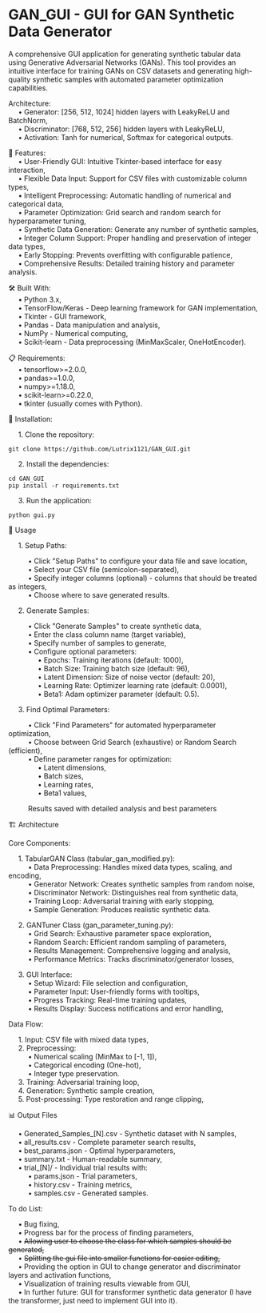 # GAN_GUI - GUI for GAN Synthetic Data Generator
A comprehensive GUI application for generating synthetic tabular data using Generative Adversarial Networks (GANs). This tool provides an intuitive interface for training GANs on CSV datasets and generating high-quality synthetic samples with automated parameter optimization capabilities.

Architecture:  
&nbsp;&nbsp;&nbsp;&nbsp;&nbsp;• Generator: [256, 512, 1024] hidden layers with LeakyReLU and BatchNorm,  
&nbsp;&nbsp;&nbsp;&nbsp;&nbsp;• Discriminator: [768, 512, 256] hidden layers with LeakyReLU,  
&nbsp;&nbsp;&nbsp;&nbsp;&nbsp;• Activation: Tanh for numerical, Softmax for categorical outputs.  

🚀 Features:  
	&nbsp;&nbsp;&nbsp;&nbsp;&nbsp;• User-Friendly GUI: Intuitive Tkinter-based interface for easy interaction,  
	&nbsp;&nbsp;&nbsp;&nbsp;&nbsp;• Flexible Data Input: Support for CSV files with customizable column types,  
	&nbsp;&nbsp;&nbsp;&nbsp;&nbsp;• Intelligent Preprocessing: Automatic handling of numerical and categorical data,  
	&nbsp;&nbsp;&nbsp;&nbsp;&nbsp;• Parameter Optimization: Grid search and random search for hyperparameter tuning,  
	&nbsp;&nbsp;&nbsp;&nbsp;&nbsp;• Synthetic Data Generation: Generate any number of synthetic samples,  
	&nbsp;&nbsp;&nbsp;&nbsp;&nbsp;• Integer Column Support: Proper handling and preservation of integer data types,  
	&nbsp;&nbsp;&nbsp;&nbsp;&nbsp;• Early Stopping: Prevents overfitting with configurable patience,  
	&nbsp;&nbsp;&nbsp;&nbsp;&nbsp;• Comprehensive Results: Detailed training history and parameter analysis.

🛠️ Built With:  
	&nbsp;&nbsp;&nbsp;&nbsp;&nbsp;• Python 3.x,  
	&nbsp;&nbsp;&nbsp;&nbsp;&nbsp;• TensorFlow/Keras - Deep learning framework for GAN implementation,  
	&nbsp;&nbsp;&nbsp;&nbsp;&nbsp;• Tkinter - GUI framework,  
	&nbsp;&nbsp;&nbsp;&nbsp;&nbsp;• Pandas - Data manipulation and analysis,  
	&nbsp;&nbsp;&nbsp;&nbsp;&nbsp;• NumPy - Numerical computing,  
	&nbsp;&nbsp;&nbsp;&nbsp;&nbsp;• Scikit-learn - Data preprocessing (MinMaxScaler, OneHotEncoder).
 
📋 Requirements:  
	&nbsp;&nbsp;&nbsp;&nbsp;&nbsp;• tensorflow>=2.0.0,  
	&nbsp;&nbsp;&nbsp;&nbsp;&nbsp;• pandas>=1.0.0,  
	&nbsp;&nbsp;&nbsp;&nbsp;&nbsp;• numpy>=1.18.0,  
	&nbsp;&nbsp;&nbsp;&nbsp;&nbsp;• scikit-learn>=0.22.0,  
	&nbsp;&nbsp;&nbsp;&nbsp;&nbsp;• tkinter (usually comes with Python).

 🚀 Installation:  
 
 &nbsp;&nbsp;&nbsp;&nbsp;&nbsp;1. Clone the repository:  
  
	git clone https://github.com/Lutrix1121/GAN_GUI.git

   &nbsp;&nbsp;&nbsp;&nbsp;&nbsp;2. Install the dependencies:  

	cd GAN_GUI  
	pip install -r requirements.txt

   &nbsp;&nbsp;&nbsp;&nbsp;&nbsp;3. Run the application:  

	python gui.py

📖 Usage  

&nbsp;&nbsp;&nbsp;&nbsp;&nbsp;1. Setup Paths:   
 
&nbsp;&nbsp;&nbsp;&nbsp;&nbsp;&nbsp;&nbsp;&nbsp;&nbsp;&nbsp;• Click "Setup Paths" to configure your data file and save location,   
&nbsp;&nbsp;&nbsp;&nbsp;&nbsp;&nbsp;&nbsp;&nbsp;&nbsp;&nbsp;• Select your CSV file (semicolon-separated),   
&nbsp;&nbsp;&nbsp;&nbsp;&nbsp;&nbsp;&nbsp;&nbsp;&nbsp;&nbsp;• Specify integer columns (optional) - columns that should be treated as integers,  
&nbsp;&nbsp;&nbsp;&nbsp;&nbsp;&nbsp;&nbsp;&nbsp;&nbsp;&nbsp;• Choose where to save generated results.  
	
&nbsp;&nbsp;&nbsp;&nbsp;&nbsp;2. Generate Samples:  

&nbsp;&nbsp;&nbsp;&nbsp;&nbsp;&nbsp;&nbsp;&nbsp;&nbsp;&nbsp;• Click "Generate Samples" to create synthetic data,  
&nbsp;&nbsp;&nbsp;&nbsp;&nbsp;&nbsp;&nbsp;&nbsp;&nbsp;&nbsp;• Enter the class column name (target variable),  
&nbsp;&nbsp;&nbsp;&nbsp;&nbsp;&nbsp;&nbsp;&nbsp;&nbsp;&nbsp;• Specify number of samples to generate,  
&nbsp;&nbsp;&nbsp;&nbsp;&nbsp;&nbsp;&nbsp;&nbsp;&nbsp;&nbsp;• Configure optional parameters:  
&nbsp;&nbsp;&nbsp;&nbsp;&nbsp;&nbsp;&nbsp;&nbsp;&nbsp;&nbsp;&nbsp;&nbsp;&nbsp;&nbsp;&nbsp;• Epochs: Training iterations (default: 1000),  
&nbsp;&nbsp;&nbsp;&nbsp;&nbsp;&nbsp;&nbsp;&nbsp;&nbsp;&nbsp;&nbsp;&nbsp;&nbsp;&nbsp;&nbsp;• Batch Size: Training batch size (default: 96),  
&nbsp;&nbsp;&nbsp;&nbsp;&nbsp;&nbsp;&nbsp;&nbsp;&nbsp;&nbsp;&nbsp;&nbsp;&nbsp;&nbsp;&nbsp;• Latent Dimension: Size of noise vector (default: 20),  
&nbsp;&nbsp;&nbsp;&nbsp;&nbsp;&nbsp;&nbsp;&nbsp;&nbsp;&nbsp;&nbsp;&nbsp;&nbsp;&nbsp;&nbsp;• Learning Rate: Optimizer learning rate (default: 0.0001),  
&nbsp;&nbsp;&nbsp;&nbsp;&nbsp;&nbsp;&nbsp;&nbsp;&nbsp;&nbsp;&nbsp;&nbsp;&nbsp;&nbsp;&nbsp;• Beta1: Adam optimizer parameter (default: 0.5).  
 
&nbsp;&nbsp;&nbsp;&nbsp;&nbsp;3. Find Optimal Parameters:  

&nbsp;&nbsp;&nbsp;&nbsp;&nbsp;&nbsp;&nbsp;&nbsp;&nbsp;&nbsp;• Click "Find Parameters" for automated hyperparameter optimization,  
&nbsp;&nbsp;&nbsp;&nbsp;&nbsp;&nbsp;&nbsp;&nbsp;&nbsp;&nbsp;• Choose between Grid Search (exhaustive) or Random Search (efficient),  
&nbsp;&nbsp;&nbsp;&nbsp;&nbsp;&nbsp;&nbsp;&nbsp;&nbsp;&nbsp;• Define parameter ranges for optimization:  
&nbsp;&nbsp;&nbsp;&nbsp;&nbsp;&nbsp;&nbsp;&nbsp;&nbsp;&nbsp;&nbsp;&nbsp;&nbsp;&nbsp;&nbsp;• Latent dimensions,  
&nbsp;&nbsp;&nbsp;&nbsp;&nbsp;&nbsp;&nbsp;&nbsp;&nbsp;&nbsp;&nbsp;&nbsp;&nbsp;&nbsp;&nbsp;• Batch sizes,  
&nbsp;&nbsp;&nbsp;&nbsp;&nbsp;&nbsp;&nbsp;&nbsp;&nbsp;&nbsp;&nbsp;&nbsp;&nbsp;&nbsp;&nbsp;• Learning rates,  
&nbsp;&nbsp;&nbsp;&nbsp;&nbsp;&nbsp;&nbsp;&nbsp;&nbsp;&nbsp;&nbsp;&nbsp;&nbsp;&nbsp;&nbsp;• Beta1 values,  
 
&nbsp;&nbsp;&nbsp;&nbsp;&nbsp;&nbsp;&nbsp;&nbsp;&nbsp;&nbsp;Results saved with detailed analysis and best parameters  
 
🏗️ Architecture  

Core Components:  

&nbsp;&nbsp;&nbsp;&nbsp;&nbsp;1. TabularGAN Class (tabular_gan_modified.py):  
&nbsp;&nbsp;&nbsp;&nbsp;&nbsp;&nbsp;&nbsp;&nbsp;&nbsp;&nbsp;• Data Preprocessing: Handles mixed data types, scaling, and encoding,  
&nbsp;&nbsp;&nbsp;&nbsp;&nbsp;&nbsp;&nbsp;&nbsp;&nbsp;&nbsp;• Generator Network: Creates synthetic samples from random noise,  
&nbsp;&nbsp;&nbsp;&nbsp;&nbsp;&nbsp;&nbsp;&nbsp;&nbsp;&nbsp;• Discriminator Network: Distinguishes real from synthetic data,  
&nbsp;&nbsp;&nbsp;&nbsp;&nbsp;&nbsp;&nbsp;&nbsp;&nbsp;&nbsp;• Training Loop: Adversarial training with early stopping,  
&nbsp;&nbsp;&nbsp;&nbsp;&nbsp;&nbsp;&nbsp;&nbsp;&nbsp;&nbsp;• Sample Generation: Produces realistic synthetic data.  

&nbsp;&nbsp;&nbsp;&nbsp;&nbsp;2. GANTuner Class (gan_parameter_tuning.py):  
&nbsp;&nbsp;&nbsp;&nbsp;&nbsp;&nbsp;&nbsp;&nbsp;&nbsp;&nbsp;• Grid Search: Exhaustive parameter space exploration,  
&nbsp;&nbsp;&nbsp;&nbsp;&nbsp;&nbsp;&nbsp;&nbsp;&nbsp;&nbsp;• Random Search: Efficient random sampling of parameters,  
&nbsp;&nbsp;&nbsp;&nbsp;&nbsp;&nbsp;&nbsp;&nbsp;&nbsp;&nbsp;• Results Management: Comprehensive logging and analysis,  
&nbsp;&nbsp;&nbsp;&nbsp;&nbsp;&nbsp;&nbsp;&nbsp;&nbsp;&nbsp;• Performance Metrics: Tracks discriminator/generator losses,  

&nbsp;&nbsp;&nbsp;&nbsp;&nbsp;3. GUI Interface:  
&nbsp;&nbsp;&nbsp;&nbsp;&nbsp;&nbsp;&nbsp;&nbsp;&nbsp;&nbsp;• Setup Wizard: File selection and configuration,  
&nbsp;&nbsp;&nbsp;&nbsp;&nbsp;&nbsp;&nbsp;&nbsp;&nbsp;&nbsp;• Parameter Input: User-friendly forms with tooltips,  
&nbsp;&nbsp;&nbsp;&nbsp;&nbsp;&nbsp;&nbsp;&nbsp;&nbsp;&nbsp;• Progress Tracking: Real-time training updates,  
&nbsp;&nbsp;&nbsp;&nbsp;&nbsp;&nbsp;&nbsp;&nbsp;&nbsp;&nbsp;• Results Display: Success notifications and error handling,  

Data Flow: 

&nbsp;&nbsp;&nbsp;&nbsp;&nbsp;1. Input: CSV file with mixed data types,  
&nbsp;&nbsp;&nbsp;&nbsp;&nbsp;2. Preprocessing:  
&nbsp;&nbsp;&nbsp;&nbsp;&nbsp;&nbsp;&nbsp;&nbsp;&nbsp;&nbsp;• Numerical scaling (MinMax to [-1, 1]),  
&nbsp;&nbsp;&nbsp;&nbsp;&nbsp;&nbsp;&nbsp;&nbsp;&nbsp;&nbsp;• Categorical encoding (One-hot),  
&nbsp;&nbsp;&nbsp;&nbsp;&nbsp;&nbsp;&nbsp;&nbsp;&nbsp;&nbsp;• Integer type preservation.    
&nbsp;&nbsp;&nbsp;&nbsp;&nbsp;3. Training: Adversarial training loop,  
&nbsp;&nbsp;&nbsp;&nbsp;&nbsp;4. Generation: Synthetic sample creation,  
&nbsp;&nbsp;&nbsp;&nbsp;&nbsp;5. Post-processing: Type restoration and range clipping,  

📊 Output Files  

&nbsp;&nbsp;&nbsp;&nbsp;&nbsp;• Generated_Samples_[N].csv - Synthetic dataset with N samples,  
&nbsp;&nbsp;&nbsp;&nbsp;&nbsp;• all_results.csv - Complete parameter search results,  
&nbsp;&nbsp;&nbsp;&nbsp;&nbsp;• best_params.json - Optimal hyperparameters,  
&nbsp;&nbsp;&nbsp;&nbsp;&nbsp;• summary.txt - Human-readable summary,  
&nbsp;&nbsp;&nbsp;&nbsp;&nbsp;• trial_[N]/ - Individual trial results with:  
&nbsp;&nbsp;&nbsp;&nbsp;&nbsp;&nbsp;&nbsp;&nbsp;&nbsp;&nbsp;• params.json - Trial parameters,  
&nbsp;&nbsp;&nbsp;&nbsp;&nbsp;&nbsp;&nbsp;&nbsp;&nbsp;&nbsp;• history.csv - Training metrics,  
&nbsp;&nbsp;&nbsp;&nbsp;&nbsp;&nbsp;&nbsp;&nbsp;&nbsp;&nbsp;• samples.csv - Generated samples.  

To do List:  

&nbsp;&nbsp;&nbsp;&nbsp;&nbsp;• Bug fixing,  
&nbsp;&nbsp;&nbsp;&nbsp;&nbsp;• Progress bar for the process of finding parameters,  
&nbsp;&nbsp;&nbsp;&nbsp;&nbsp;• ~~Allowing user to choose the class for which samples should be generated,~~  
&nbsp;&nbsp;&nbsp;&nbsp;&nbsp;• ~~Splitting the gui file into smaller functions for easier editing,~~  
&nbsp;&nbsp;&nbsp;&nbsp;&nbsp;• Providing the option in GUI to change generator and discriminator layers and activation functions,  
&nbsp;&nbsp;&nbsp;&nbsp;&nbsp;• Visualization of training results viewable from GUI,  
&nbsp;&nbsp;&nbsp;&nbsp;&nbsp;• In further future: GUI for transformer synthetic data generator (I have the transformer, just need to implement GUI into it).  
